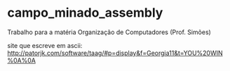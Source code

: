 # campo_minado_assembly
Trabalho para a matéria Organização de Computadores (Prof. Simões)




site que escreve em ascii: http://patorjk.com/software/taag/#p=display&f=Georgia11&t=YOU%20WIN%0A%0A
